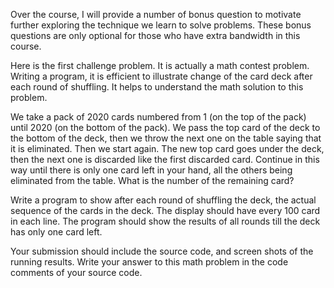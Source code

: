 Over the course, I will provide a number of bonus question to motivate further exploring the technique we learn to solve problems. These bonus questions are only optional for those who have extra bandwidth in this course.

Here is the first challenge problem. It is actually a math contest problem. Writing a program, it is efficient to illustrate change of the card deck after each round of shuffling. It helps to understand the math solution to this problem.

We take a pack of 2020 cards numbered from 1 (on the top of the pack) until 2020 (on the bottom of the pack). We pass the top card of the deck to the bottom of the deck, then we throw the next one on the table saying that it is eliminated. Then we start again. The new top card goes under the deck, then the next one is discarded like the first discarded card. Continue in this way until there is only one card left in your hand, all the others being eliminated from the table. What is the number of the remaining card?

Write a program to show after each round of shuffling the deck, the actual sequence of the cards in the deck. The display should have every 100 card in each line. The program should show the results of all rounds till the deck has only one card left.

Your submission should include the source code, and screen shots of the running results. Write your answer to this math problem in the code comments of your source code.
